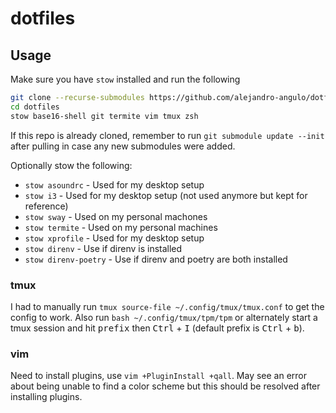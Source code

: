 # dotfiles

## Usage

Make sure you have `stow` installed and run the following

```bash
git clone --recurse-submodules https://github.com/alejandro-angulo/dotfiles
cd dotfiles
stow base16-shell git termite vim tmux zsh
```

If this repo is already cloned, remember to run `git submodule update --init`
after pulling in case any new submodules were added.

Optionally stow the following:

- `stow asoundrc` - Used for my desktop setup
- `stow i3` - Used for my desktop setup (not used anymore but kept for
  reference)
- `stow sway` - Used on my personal machones
- `stow termite` - Used on my personal machines
- `stow xprofile` - Used for my desktop setup
- `stow direnv` - Use if direnv is installed
- `stow direnv-poetry` - Use if direnv and poetry are both installed

### tmux

I had to manually run `tmux source-file ~/.config/tmux/tmux.conf` to get the
config to work. Also run `bash ~/.config/tmux/tpm/tpm` or alternately start a
tmux session and hit <kbd>prefix</kbd> then <kbd>Ctrl</kbd> + <kbd>I</kbd>
(default prefix is <kbd>Ctrl</kbd> + <kbd>b</kbd>).

### vim

Need to install plugins, use `vim +PluginInstall +qall`. May see an error about
being unable to find a color scheme but this should be resolved after
installing plugins.
